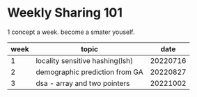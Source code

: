 # Weekly Sharing 101

1 concept a week. become a smater youself.

week|topic|date
-----|-----|-----
1|locality sensitive hashing(lsh)|20220716
2|demographic prediction from GA|20220827
3| dsa - array and two pointers|20221002